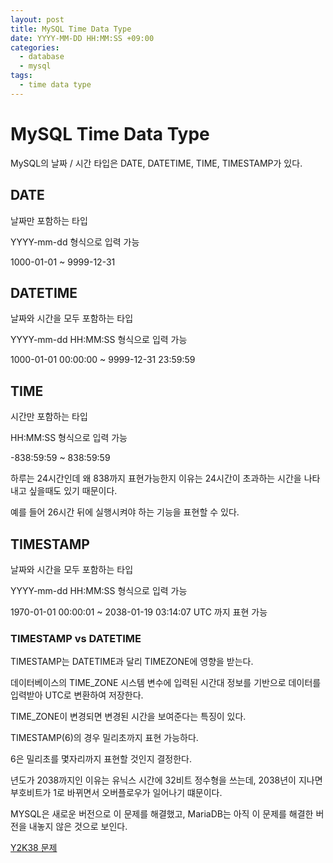```yaml
---
layout: post
title: MySQL Time Data Type
date: YYYY-MM-DD HH:MM:SS +09:00
categories:
  - database
  - mysql
tags:
  - time data type
---
```


# MySQL Time Data Type

MySQL의 날짜 / 시간 타입은 DATE, DATETIME, TIME, TIMESTAMP가 있다.

## DATE

날짜만 포함하는 타입

YYYY-mm-dd 형식으로 입력 가능

1000-01-01 ~ 9999-12-31

## DATETIME

날짜와 시간을 모두 포함하는 타입

YYYY-mm-dd HH:MM:SS 형식으로 입력 가능

1000-01-01 00:00:00 ~ 9999-12-31 23:59:59

## TIME

시간만 포함하는 타입

HH:MM:SS 형식으로 입력 가능

-838:59:59 ~ 838:59:59

하루는 24시간인데 왜 838까지 표현가능한지 이유는 24시간이 초과하는 시간을 나타내고 싶을때도 있기 때문이다.

예를 들어 26시간 뒤에 실행시켜야 하는 기능을 표현할 수 있다.

## TIMESTAMP

날짜와 시간을 모두 포함하는 타입

YYYY-mm-dd HH:MM:SS 형식으로 입력 가능

1970-01-01 00:00:01 ~ 2038-01-19 03:14:07 UTC 까지 표현 가능

### TIMESTAMP vs DATETIME

TIMESTAMP는 DATETIME과 달리 TIMEZONE에 영향을 받는다.

데이터베이스의 TIME_ZONE 시스템 변수에 입력된 시간대 정보를 기반으로 데이터를 입력받아 UTC로 변환하여 저장한다.

TIME_ZONE이 변경되면 변경된 시간을 보여준다는 특징이 있다.

TIMESTAMP(6)의 경우 밀리초까지 표현 가능하다.

6은 밀리초를 몇자리까지 표현할 것인지 결정한다.

년도가 2038까지인 이유는 유닉스 시간에 32비트 정수형을 쓰는데, 2038년이 지나면 부호비트가 1로 바뀌면서 오버플로우가 일어나기 떄문이다.

MYSQL은 새로운 버전으로 이 문제를 해결했고, MariaDB는 아직 이 문제를 해결한 버전을 내놓지 않은 것으로 보인다.

[Y2K38 문제](https://medium.com/finda-tech/mysql-timestamp-%EC%99%80-y2k38-problem-d43b8f119ce5)
